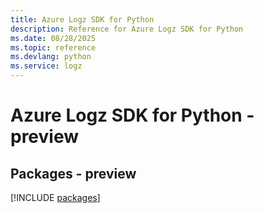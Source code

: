 ```yaml
---
title: Azure Logz SDK for Python
description: Reference for Azure Logz SDK for Python
ms.date: 08/28/2025
ms.topic: reference
ms.devlang: python
ms.service: logz
---
```

# Azure Logz SDK for Python - preview
## Packages - preview
[!INCLUDE [packages](logz-index.md)]